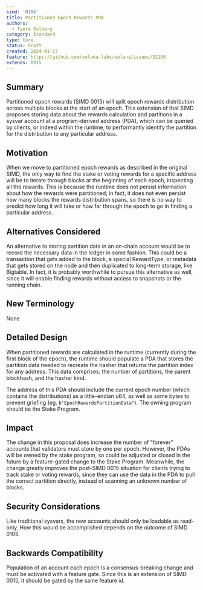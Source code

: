 ```yaml
---
simd: '0106'
title: Partitioned Epoch Rewards PDA
authors:
  - Tyera Eulberg
category: Standard
type: Core
status: Draft
created: 2024-01-17
feature: https://github.com/solana-labs/solana/issues/32166
extends: 0015
---
```


## Summary

Partitioned epoch rewards (SIMD 0015) will split epoch rewards distribution
across multiple blocks at the start of an epoch. This extension of that SIMD
proposes storing data about the rewards calculation and partitions in a sysvar
account at a program-derived address (PDA), which can be queried by clients, or
indeed within the runtime, to performantly identify the partition for the
distribution to any particular address.

## Motivation

When we move to partitioned epoch rewards as described in the original SIMD, the
only way to find the stake or voting rewards for a specific address will be to
iterate through blocks at the beginning of each epoch, inspecting all the
rewards. This is because the runtime does not persist information about how the
rewards were partitioned; in fact, it does not even persist how many blocks the
rewards distribution spans, so there is no way to predict how long it will take
or how far through the epoch to go in finding a particular address.

## Alternatives Considered

An alternative to storing partition data in an on-chain account would be to
record the necessary data in the ledger in some fashion. This could be a
transaction that gets added to the block, a special RewardType, or metadata that
gets stored on the node and then duplicated to long-term storage, like Bigtable.
In fact, it is probably worthwhile to pursue this alternative as well, since it
will enable finding rewards without access to snapshots or the running chain.

## New Terminology

None

## Detailed Design

When partitioned rewards are calculated in the runtime (currently during the
first block of the epoch), the runtime should populate a PDA that stores the
partition data needed to recreate the hasher that returns the partition index
for any address. This data comprises: the number of partitions, the parent
blockhash, and the hasher kind.

The address of this PDA should include the current epoch number (which contains
the distributions) as a little-endian u64, as well as some bytes to prevent
griefing (eg. `b"EpochRewardsPartitionData"`). The owning program should be the
Stake Program.

## Impact

The change in this proposal does increase the number of "forever" accounts that
validators must store by one per epoch. However, the PDAs will be owned by the
stake program, so could be adjusted or closed in the future by a feature-gated
change to the Stake Program. Meanwhile, the change greatly improves the
post-SIMD 0015 situation for clients trying to track stake or voting rewards,
since they can use the data in the PDA to pull the correct partition directly,
instead of scanning an unknown number of blocks.

## Security Considerations

Like traditional sysvars, the new accounts should only be loadable as read-only.
How this would be accomplished depends on the outcome of SIMD 0105.

## Backwards Compatibility

Population of an account each epoch is a consensus-breaking change and must be
activated with a feature gate. Since this is an extension of SIMD 0015, it
should be gated by the same feature id.
